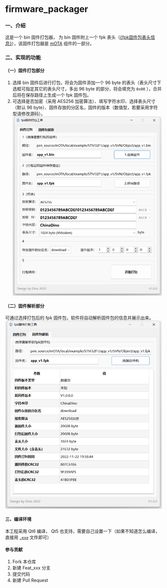 # firmware_packager

### 一、介绍
这是一个 bin 固件打包器， 为 bin 固件附上一个 fpk 表头（[《fpk固件包表头信息》](https://gitee.com/DinoHaw/firmware_packager/blob/master/document/fpk%E5%9B%BA%E4%BB%B6%E5%8C%85%E8%A1%A8%E5%A4%B4%E4%BF%A1%E6%81%AF.pdf)），该固件打包器是 [mOTA](https://gitee.com/DinoHaw/mOTA) 组件的一部分。

### 二、实现的功能
#### （一）固件打包部分
1.  选择 bin 固件后进行打包，将会为固件添加一个 96 byte 的表头（表头尺寸下选框可指定其它的表头尺寸，多出 96 byte 的部分，将会填充为 `0x00` ），合并后将在保存路径上生成一个 fpk 固件包。  
2.  可选择是否加密（采用 AES256 加密算法）、填写字符水印、选择表头尺寸（默认 96 byte）、固件存放的分区名，固件的版本（数值型，若要采用字符型请修改源码）。  
![fpk固件打包器_打包](image/fpk%E5%9B%BA%E4%BB%B6%E6%89%93%E5%8C%85%E5%99%A8_%E6%89%93%E5%8C%85.png)

#### （二）固件解析部分
可通过选择打包后的 fpk 固件包，软件将自动解析固件包的信息并展示出来。  
![fpk固件打包器_解析](image/fpk%E5%9B%BA%E4%BB%B6%E6%89%93%E5%8C%85%E5%99%A8_%E8%A7%A3%E6%9E%90.png)


#### 三、编译环境

本工程采用 Qt6 编译， Qt5 也支持，需要自己设置一下（如果不知道怎么编译，直接用 [`.exe`]() 文件即可）


#### 参与贡献

1.  Fork 本仓库
2.  新建 Feat_xxx 分支
3.  提交代码
4.  新建 Pull Request

